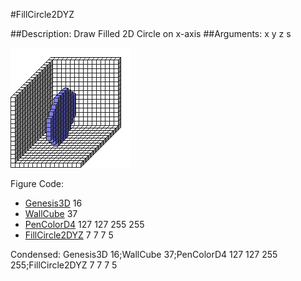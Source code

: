 #FillCircle2DYZ

##Description: Draw Filled 2D Circle on x-axis <x> <y> <z> <radius>
##Arguments: x y z s

![](FillCircle2DYZ.png)

Figure Code:
- [Genesis3D](Genesis3D.md) 16
- [WallCube](WallCube.md) 37
- [PenColorD4](PenColorD4.md) 127 127 255 255
- [FillCircle2DYZ](FillCircle2DYZ.md) 7 7 7 5

Condensed: Genesis3D 16;WallCube 37;PenColorD4 127 127 255 255;FillCircle2DYZ 7 7 7 5

